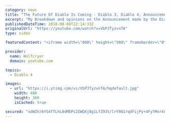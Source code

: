 ```yaml
---
category: news
title: "The Future Of Diablo Is Coming - Diablo 3, Diablo 4, Announcement Incoming"
excerpt: "My Breakdown and opinions on the Announcement made by the Diablo team today! The Future of Diablo is COMING!!!! I tried to make the edits in this video as ..."
publishedDateTime: 2018-08-08T22:14:33Z
originalUrl: "https://youtube.com/watch?v=VbPJTyzvnTA"
type: video

featuredContent: "<iframe width=\"800\" height=\"500\" frameborder=\"0\" src=\"https://www.youtube.com/embed/VbPJTyzvnTA\" allow=\"accelerometer; autoplay; encrypted-media; gyroscope; picture-in-picture\" allowfullscreen></iframe>"

provider:
  name: Wolfcryer
  domain: youtube.com

topics:
  - Diablo 4

images:
  - url: "https://i.ytimg.com/vi/VbPJTyzvnTA/hqdefault.jpg"
    width: 480
    height: 360
    isCached: true

secured: "xdWZV/6Y54fTLhL8dMEPs2IWQXj8g1LfZ93t/lrY981rqdFijPy+4Fy7Mnrk8KSJAAClRpBgHZY6G7ViSTiAPxSR+D1nAovkcKJ1h5Qi6jdU5q+5AvQokg5XFrOkQLjCn5sqnse9QLaeV+4e//PUYX56IsaxxeGndv4pxU6RpLDzdQlBWifHrLhB24Mmo5wT74Ql2AfIpqlR/Ek4BRo8B0CwTZaO73/dC4j1ZsSVp2INNHTnQI2LZGjZDmI0eAnjdYaFAP1w7TOUIiKwGaDLcqwqnilMG908/8Ni1TiAq3efqBjUSDtUlH7sl2q0XIw+7RejcnX1f8uerVNWUwiJNRcfbcjZerdDlwhKwY7LRY01nIvADLa2g1tTVbMemQp8JcgLG5iFbSGbd+g/NRC0lw==;okiu2YX5KdrWifV7yCy3/Q=="
---
```


